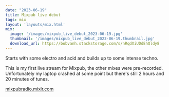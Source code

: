 ```yaml
---
date: "2023-06-19"
title: Mixpub live debut
tags: mix
layout: 'layouts/mix.html'
mix:
  image: '/images/mixpub_live_debut_2023-06-19.jpg'
  thumbnail: '/images/mixpub_live_debut_2023-06-19.thumbnail.jpg'
  download_url: https://bobvanh.stackstorage.com/s/nRqdXiUDdEhQldy8
---
```


Starts with some electro and acid and builds up to some intense techno.

This is my first live stream for Mixpub, the other mixes were pre-recorded. Unfortunately my laptop crashed at some point but there's still 2 hours and 20 minutes of tunes.

[mixpubradio.mixlr.com](https://mixpubradio.mixlr.com/)